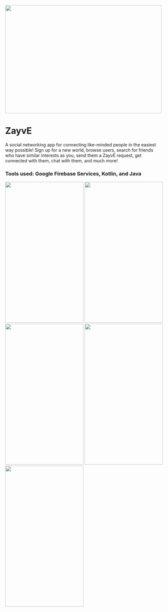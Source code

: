 <img src="https://user-images.githubusercontent.com/59323913/181661368-0241f967-f3d6-4d5c-91ae-1b68dd5575ea.png" width="500" height="345" margin-left="40vw">



# ZayvE
A social networking app for connecting like-minded people in the easiest way possible! Sign up for a new world, browse users, search for friends who have similar interests as you, send them a ZayvE request, get connected with them, chat with them, and much more!

### Tools used: Google Firebase Services, Kotlin, and Java



<img src="https://user-images.githubusercontent.com/59323913/100832150-eaf40c80-342c-11eb-95af-e5b0207864eb.gif" width="250" height="450">

<img src="https://user-images.githubusercontent.com/59323913/100830562-94390380-3429-11eb-9772-3efeddb6fbf3.gif" width="250" height="450">

<img src="https://user-images.githubusercontent.com/59323913/100831887-44a80700-342c-11eb-8916-7058bd236e58.gif" width="250" height="450">

<img src="https://user-images.githubusercontent.com/59323913/100832141-e596c200-342c-11eb-8b3c-a0be8dcfe433.gif" width="250" height="450">

<img src="https://user-images.githubusercontent.com/59323913/100831214-e595c280-342a-11eb-9038-09d6e47b1218.gif" width="250" height="450">
